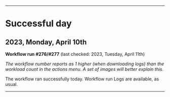 
***

# Successful day

## 2023, Monday, April 10th

**Workflow run #276/#277** (last checked: 2023, Tuesday, April 11th)

_The workflow number reports as 1 higher (when downloading logs) than the workload count in the actions menu. A set of images will better explain this._

The workflow ran successfully today. Workflow run Logs are available, as usual.

***
